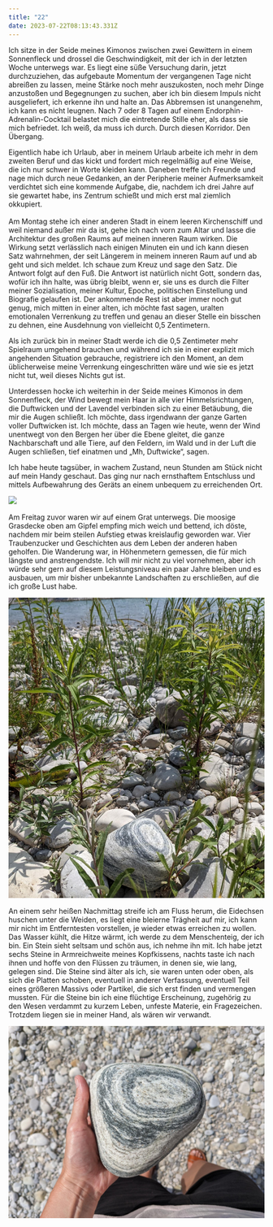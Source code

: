 ```yaml
---
title: "22"
date: 2023-07-22T08:13:43.331Z
---
```

Ich sitze in der Seide meines Kimonos zwischen zwei Gewittern in einem Sonnenfleck und drossel die Geschwindigkeit, mit der ich in der letzten Woche unterwegs war. Es liegt eine süße Versuchung darin, jetzt durchzuziehen, das aufgebaute Momentum der vergangenen Tage nicht abreißen zu lassen, meine Stärke noch mehr auszukosten, noch mehr Dinge anzustoßen und Begegnungen zu suchen, aber ich bin diesem Impuls nicht ausgeliefert, ich erkenne ihn und halte an. Das Abbremsen ist unangenehm, ich kann es nicht leugnen. Nach 7 oder 8 Tagen auf einem Endorphin-Adrenalin-Cocktail belastet mich die eintretende Stille eher, als dass sie mich befriedet. Ich weiß, da muss ich durch. Durch diesen Korridor. Den Übergang.

Eigentlich habe ich Urlaub, aber in meinem Urlaub arbeite ich mehr in dem zweiten Beruf und das kickt und fordert mich regelmäßig auf eine Weise, die ich nur schwer in Worte kleiden kann. Daneben treffe ich Freunde und nage mich durch neue Gedanken, an der Peripherie meiner Aufmerksamkeit verdichtet sich eine kommende Aufgabe, die, nachdem ich drei Jahre auf sie gewartet habe, ins Zentrum schießt und mich erst mal ziemlich okkupiert.\
\
Am Montag stehe ich einer anderen Stadt in einem leeren Kirchenschiff und weil niemand außer mir da ist, gehe ich nach vorn zum Altar und lasse die Architektur des großen Raums auf meinen inneren Raum wirken. Die Wirkung setzt verlässlich nach einigen Minuten ein und ich kann diesen Satz wahrnehmen, der seit Längerem in meinem inneren Raum auf und ab geht und sich meldet. Ich schaue zum Kreuz und sage den Satz. Die Antwort folgt auf den Fuß. Die Antwort ist natürlich nicht Gott, sondern das, wofür ich ihn halte, was übrig bleibt, wenn er, sie uns es durch die Filter meiner Sozialisation, meiner Kultur, Epoche, politischen Einstellung und Biografie gelaufen ist. Der ankommende Rest ist aber immer noch gut genug, mich mitten in einer alten, ich möchte fast sagen, uralten emotionalen Verrenkung zu treffen und genau an dieser Stelle ein bisschen zu dehnen, eine Ausdehnung von vielleicht 0,5 Zentimetern.

Als ich zurück bin in meiner Stadt werde ich die 0,5 Zentimeter mehr Spielraum umgehend brauchen und während ich sie in einer explizit mich angehenden Situation gebrauche, registriere ich den Moment, an dem üblicherweise meine Verrenkung eingeschritten wäre und wie sie es jetzt nicht tut, weil dieses Nichts gut ist.

Unterdessen hocke ich weiterhin in der Seide meines Kimonos in dem Sonnenfleck, der Wind bewegt mein Haar in alle vier Himmelsrichtungen, die Duftwicken und der Lavendel verbinden sich zu einer Betäubung, die mir die Augen schließt. Ich möchte, dass irgendwann der ganze Garten voller Duftwicken ist. Ich möchte, dass an Tagen wie heute, wenn der Wind unentwegt von den Bergen her über die Ebene gleitet, die ganze Nachbarschaft und alle Tiere, auf den Feldern, im Wald und in der Luft die Augen schließen, tief einatmen und „Mh, Duftwicke“, sagen.

Ich habe heute tagsüber, in wachem Zustand, neun Stunden am Stück nicht auf mein Handy geschaut. Das ging nur nach ernsthaftem Entschluss und mittels Aufbewahrung des Geräts an einem unbequem zu erreichenden Ort.

![](/uploads/un1.jpg)

Am Freitag zuvor waren wir auf einem Grat unterwegs. Die moosige Grasdecke oben am Gipfel empfing mich weich und bettend, ich döste, nachdem mir beim steilen Aufstieg etwas kreislaufig geworden war. Vier Traubenzucker und Geschichten aus dem Leben der anderen haben geholfen. Die Wanderung war, in Höhenmetern gemessen, die für mich längste und anstrengendste. Ich will mir nicht zu viel vornehmen, aber ich würde sehr gern auf diesem Leistungsniveau ein paar Jahre bleiben und es ausbauen, um mir bisher unbekannte Landschaften zu erschließen, auf die ich große Lust habe.

![](/uploads/flussstein1.jpg)

An einem sehr heißen Nachmittag streife ich am Fluss herum, die Eidechsen huschen unter die Weiden, es liegt eine bleierne Trägheit auf mir, ich kann mir nicht im Entferntesten vorstellen, je wieder etwas erreichen zu wollen. Das Wasser kühlt, die Hitze wärmt, ich werde zu dem Menschenteig, der ich bin. Ein Stein sieht seltsam und schön aus, ich nehme ihn mit. Ich habe jetzt sechs Steine in Armreichweite meines Kopfkissens, nachts taste ich nach ihnen und hoffe von den Flüssen zu träumen, in denen sie, wie lang, gelegen sind. Die Steine sind älter als ich, sie waren unten oder oben, als sich die Platten schoben, eventuell in anderer Verfassung, eventuell Teil eines größeren Massivs oder Partikel, die sich erst finden und vermengen mussten. Für die Steine bin ich eine flüchtige Erscheinung, zugehörig zu den Wesen verdammt zu kurzem Leben, unfeste Materie, ein Fragezeichen. Trotzdem liegen sie in meiner Hand, als wären wir verwandt.

![](/uploads/flusstein2.jpg)